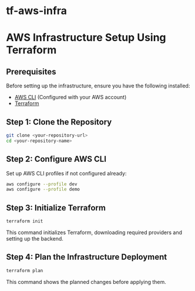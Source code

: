 # tf-aws-infra

# AWS Infrastructure Setup Using Terraform

## Prerequisites
Before setting up the infrastructure, ensure you have the following installed:

- [AWS CLI](https://aws.amazon.com/cli/) (Configured with your AWS account)
- [Terraform](https://developer.hashicorp.com/terraform/downloads)

## Step 1: Clone the Repository
```bash
git clone <your-repository-url>
cd <your-repository-name>
```

## Step 2: Configure AWS CLI
Set up AWS CLI profiles if not configured already:
```bash
aws configure --profile dev
aws configure --profile demo
```

## Step 3: Initialize Terraform
```bash
terraform init
```
This command initializes Terraform, downloading required providers and setting up the backend.

## Step 4: Plan the Infrastructure Deployment
```bash
terraform plan
```
This command shows the planned changes before applying them.